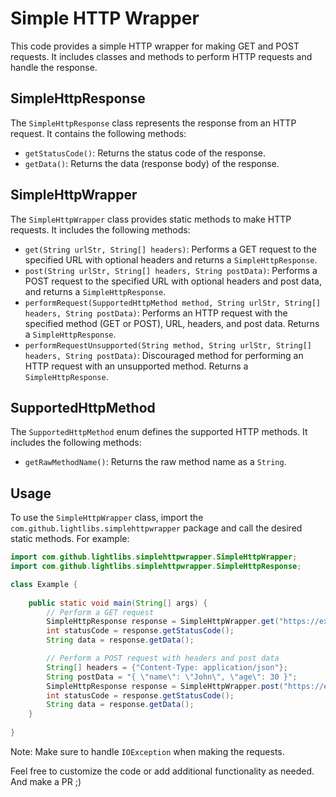 # Simple HTTP Wrapper

This code provides a simple HTTP wrapper for making GET and POST requests. It includes classes and methods to perform HTTP requests and handle the response.

## SimpleHttpResponse

The `SimpleHttpResponse` class represents the response from an HTTP request. It contains the following methods:

- `getStatusCode()`: Returns the status code of the response.
- `getData()`: Returns the data (response body) of the response.

## SimpleHttpWrapper

The `SimpleHttpWrapper` class provides static methods to make HTTP requests. It includes the following methods:

- `get(String urlStr, String[] headers)`: Performs a GET request to the specified URL with optional headers and returns a `SimpleHttpResponse`.
- `post(String urlStr, String[] headers, String postData)`: Performs a POST request to the specified URL with optional headers and post data, and returns a `SimpleHttpResponse`.
- `performRequest(SupportedHttpMethod method, String urlStr, String[] headers, String postData)`: Performs an HTTP request with the specified method (GET or POST), URL, headers, and post data. Returns a `SimpleHttpResponse`.
- `performRequestUnsupported(String method, String urlStr, String[] headers, String postData)`: Discouraged method for performing an HTTP request with an unsupported method. Returns a `SimpleHttpResponse`.

## SupportedHttpMethod

The `SupportedHttpMethod` enum defines the supported HTTP methods. It includes the following methods:

- `getRawMethodName()`: Returns the raw method name as a `String`.

## Usage

To use the `SimpleHttpWrapper` class, import the `com.github.lightlibs.simplehttpwrapper` package and call the desired static methods. For example:

```java
import com.github.lightlibs.simplehttpwrapper.SimpleHttpWrapper;
import com.github.lightlibs.simplehttpwrapper.SimpleHttpResponse;

class Example {
    
    public static void main(String[] args) {
        // Perform a GET request
        SimpleHttpResponse response = SimpleHttpWrapper.get("https://example.com", null);
        int statusCode = response.getStatusCode();
        String data = response.getData();

        // Perform a POST request with headers and post data
        String[] headers = {"Content-Type: application/json"};
        String postData = "{ \"name\": \"John\", \"age\": 30 }";
        SimpleHttpResponse response = SimpleHttpWrapper.post("https://example.com", headers, postData);
        int statusCode = response.getStatusCode();
        String data = response.getData();
    }
    
}
```

Note: Make sure to handle `IOException` when making the requests.

Feel free to customize the code or add additional functionality as needed. And make a PR ;)
